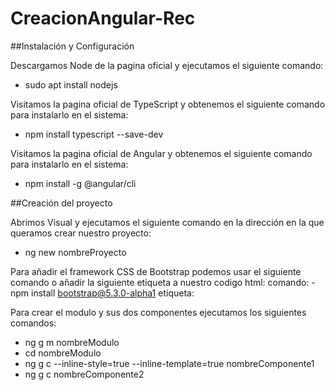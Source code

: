 # CreacionAngular-Rec

##Instalación y Configuración

Descargamos Node de la pagina oficial y ejecutamos el siguiente comando:
- sudo apt install nodejs

Visitamos la pagina oficial de TypeScript y obtenemos el siguiente comando para instalarlo en el sistema:
- npm install typescript --save-dev

Visitamos la pagina oficial de Angular y obtenemos el siguiente comando para instalarlo en el sistema:
- npm install -g @angular/cli

##Creación del proyecto

Abrimos Visual y ejecutamos el siguiente comando en la dirección en la que queramos crear nuestro proyecto:
- ng new nombreProyecto

Para añadir el framework CSS de Bootstrap podemos usar el siguiente comando o añadir la siguiente etiqueta a nuestro codigo html:
comando: - npm install bootstrap@5.3.0-alpha1
etiqueta: <link href="https://cdn.jsdelivr.net/npm/bootstrap@5.3.0-alpha1/dist/css/bootstrap.min.css" rel="stylesheet" integrity="sha384-GLhlTQ8iRABdZLl6O3oVMWSktQOp6b7In1Zl3/Jr59b6EGGoI1aFkw7cmDA6j6gD" crossorigin="anonymous">

Para crear el modulo y sus dos componentes ejecutamos los siguientes comandos:
- ng g m nombreModulo
- cd nombreModulo
- ng g c --inline-style=true --inline-template=true nombreComponente1
- ng g c nombreComponente2
